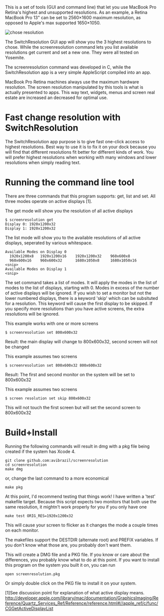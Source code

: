 This is a set of tools (GUI and command line) that let you use MacBook Pro Retina's
highest and unsupported resolutions. As an example, a Retina MacBook Pro 13" can be set
to 2560×1600 maximum resolution, as opposed to Apple's max supported 1650×1050.

![chose resolution](https://cloud.githubusercontent.com/assets/3484242/7044411/8c3d8532-ddc9-11e4-85fc-5301aee68b40.png)

The SwitchResolution GUI app will show you the 3 highest resolutions to chose. While
the screenresolution command lets you list available resolutions get current and set a
new one. They were all tested on Yosemite.

The screenresolution command was developed in C, while the SwitchResolution app is a
very simple AppleScript compiled into an app.

MacBook Pro Retina machines always use the maximum hardware resolution. The screen
resolution manipulated by this tools is what is actually presented to apps. This way text,
widgets, menus and screen real estate are increased an decreased for optimal use.  

Fast change resolution with SwitchResolution
============================================

The SwitchResolution app purpose is to give fast one-click access to highest resolutions.
Best way to use it is to fix it on your dock because you will find that different
resolutions fit better for different kinds of work. You will prefer highest resolutions
when working with many windows and lower resolutions when simply reading text.

Running the command line tool
=============================
There are three commands that this program supports: get, list 
and set.  All three modes operate on active displays [1].

The get mode will show you the resolution of all active displays

    $ screenresolution get
    Display 0: 1920x1200x32
    Display 1: 1920x1200x32
 
 The list mode will show you to the available resolutions of all
 active displays, seperated by various whitespace.

    Available Modes on Display 0
      1920x1200x8   1920x1200x16    1920x1200x32    960x600x8 
      960x600x16    960x600x32      1680x1050x8 	1680x1050x16 
    <snip>
    Available Modes on Display 1
    <snip>

The set command takes a list of modes.  It will apply the modes
in the list of modes to the list of displays, starting with 0.
Modes in excess of the number of active displays will be ignored.
If you wish to set a monitor but not the lower numbered displays,
there is a keyword 'skip' which can be subsituted for a resolution.
This keyword will cause the first display to be skipped.  If you
specify more resolutions than you have active screens, the extra
resolutions will be ignored.

This example works with one or more screens

    $ screenresolution set 800x600x32

Result: the main display will change to 800x600x32, second screen will not be changed

This example assumes two screens

    $ screenresolution set 800x600x32 800x600x32

Result: The first and second monitor on the system will be set to 800x600x32

This example assumes two screens

    $ screen resolution set skip 800x600x32

This will not touch the first screen but will set the second screen to 800x600x32

Build+Install
====================
Running the following commands will result in
dmg with a pkg file being created if the system has Xcode 4.
    
    git clone github.com:avibrazil/screenresolution
    cd screenresolution
    make dmg
    
or, change the last command to a more economical

	make pkg

At this point, I'd recommend testing that things work!  I have
written a 'test' makefile target.  Because this script expects two
monitors that both use the same resolution, it mightn't work 
properly for you if you only have one

    make test ORIG_RES=1920x1200x32

This will cause your screen to flicker as it changes the mode a
couple times on each monitor.

The makefiles support the DESTDIR (alternate root) and PREFIX 
variables.  If you don't know what those are, you probably don't
want them.

This will create a DMG file and a PKG file.  If you know or care 
about the differences, you probably know what to do at this point.
If you want to install this program on the system you built it on,
you can run 
    
    open screenresolution.pkg

Or simply double click on the PKG file to install it on your system.

[1]See discussion point for explanation of what active display means.
http://developer.apple.com/library/mac/documentation/GraphicsImaging/Reference/Quartz_Services_Ref/Reference/reference.html#//apple_ref/c/func/CGGetActiveDisplayList
